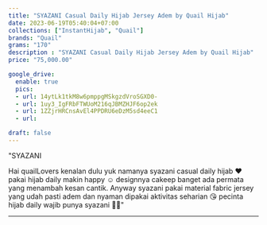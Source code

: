 ```yaml
---
title: "SYAZANI Casual Daily Hijab Jersey Adem by Quail Hijab"
date: 2023-06-19T05:40:04+07:00
collections: ["InstantHijab", "Quail"]
brands: "Quail"
grams: "170"
description : "SYAZANI Casual Daily Hijab Jersey Adem by Quail Hijab"
price: "75,000.00"

google_drive:
  enable: true
  pics:
  - url: 14ytLk1tkM8w6pmppgMSkgzdVroSGXD0-
  - url: 1uy3_IgFRbFTWUoM216qJBMZHJF6op2ek
  - url: 1ZZjrHRCnsAvEl4PPDRU6eDzM5sd4eeC1
  - url: 

draft: false
---
```


"SYAZANI

Hai quailLovers kenalan dulu yuk namanya syazani casual daily hijab ❤️ pakai hijab daily makin happy ☺️ designnya cakeep banget ada permata yang menambah kesan cantik. Anyway syazani pakai material fabric jersey yang udah pasti adem dan nyaman dipakai aktivitas seharian 😘 pecinta hijab daily wajib punya syazani 🫶🏻"


---    
 
